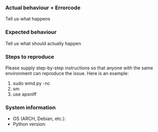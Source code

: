 ### Actual behaviour + Errorcode

Tell us what happens


### Expected behaviour

Tell us what should actually happen


### Steps to reproduce

Please supply step-by-step instructions so that anyone with the same environment can reproduce the issue. 
Here is an example:

1. sudo wmd.py -nc
2. sm
3. use apsniff


### System information

- OS (ARCH, Debian, etc.):
- Python version:
